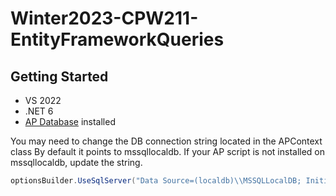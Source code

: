 # Winter2023-CPW211-EntityFrameworkQueries

## Getting Started
- VS 2022
- .NET 6
- [AP Database](create_ap.sql) installed

You may need to change the DB connection string located in the APContext class
By default it points to mssqllocaldb. If your AP script is not installed on mssqllocaldb, update the string.


```csharp
optionsBuilder.UseSqlServer("Data Source=(localdb)\\MSSQLLocalDB; Initial Catalog=AP");
```
